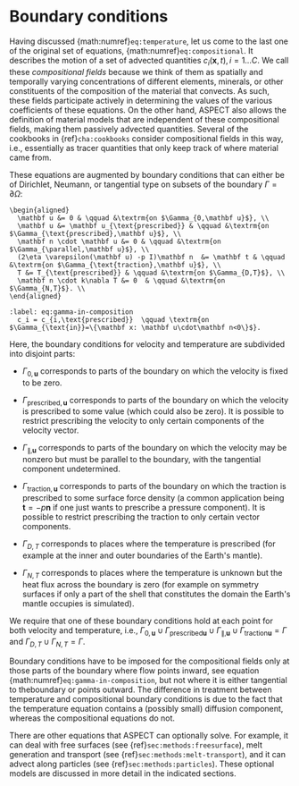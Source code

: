 # Boundary conditions

Having discussed {math:numref}`eq:temperature`, let us come to the last one of the original set of equations, {math:numref}`eq:compositional`.
It describes the motion of a set of advected quantities $c_i(\mathbf x,t),i=1\ldots C$.
We call these *compositional fields* because we think of them as spatially and temporally varying concentrations of different elements, minerals, or other constituents of the composition of the material that convects.
As such, these fields participate actively in determining the values of the various coefficients of these equations.
On the other hand, ASPECT also allows the definition of material models that are independent of these compositional fields, making them passively advected quantities.
Several of the cookbooks in {ref}`cha:cookbooks` consider compositional fields in this way, i.e., essentially as tracer quantities that only keep track of where material came from.

These equations are augmented by boundary conditions that can either be of Dirichlet, Neumann, or tangential type on subsets of the boundary $\Gamma=\partial\Omega$:
```{math}
\begin{aligned}
  \mathbf u &= 0 & \qquad &\textrm{on $\Gamma_{0,\mathbf u}$}, \\
  \mathbf u &= \mathbf u_{\text{prescribed}} & \qquad &\textrm{on $\Gamma_{\text{prescribed},\mathbf u}$}, \\
  \mathbf n \cdot \mathbf u &= 0 & \qquad &\textrm{on $\Gamma_{\parallel,\mathbf u}$}, \\
  (2\eta \varepsilon(\mathbf u) -p I)\mathbf n  &= \mathbf t & \qquad &\textrm{on $\Gamma_{\text{traction},\mathbf u}$}, \\
  T &= T_{\text{prescribed}} & \qquad &\textrm{on $\Gamma_{D,T}$}, \\
  \mathbf n \cdot k\nabla T &= 0  & \qquad &\textrm{on $\Gamma_{N,T}$}. \\
\end{aligned}
```
```{math}
:label: eq:gamma-in-composition
  c_i = c_{i,\text{prescribed}}  \qquad \textrm{on $\Gamma_{\text{in}}=\{\mathbf x: \mathbf u\cdot\mathbf n<0\}$}.
```
Here, the boundary conditions for velocity and temperature are subdivided into disjoint parts:

-   $\Gamma_{0,\mathbf u}$ corresponds to parts of the boundary on which the velocity is fixed to be zero.

-   $\Gamma_{\text{prescribed},\mathbf u}$ corresponds to parts of the boundary on which the velocity is prescribed to some value (which could also be zero).
    It is possible to restrict prescribing the velocity to only  certain components of the velocity vector.

-   $\Gamma_{\parallel,\mathbf u}$ corresponds to parts of the boundary on which the velocity may be nonzero but must be parallel to the boundary, with the tangential component undetermined.

-   $\Gamma_{\text{traction},\mathbf u}$ corresponds to parts of the boundary on which the traction is prescribed to some surface force density (a common application being $\mathbf t=-p\mathbf n$ if one just wants to prescribe a pressure component).
    It is possible to restrict prescribing the traction to only certain vector components.

-   $\Gamma_{D,T}$ corresponds to places where the temperature is prescribed (for example at the inner and outer boundaries of the Earth's mantle).

-   $\Gamma_{N,T}$ corresponds to places where the temperature is unknown but the heat flux across the boundary is zero (for example on symmetry surfaces if only a part of the shell that constitutes the domain the Earth's mantle occupies is simulated).

We require that one of these boundary conditions hold at each point for both velocity and temperature, i.e., $\Gamma_{0,\mathbf u}\cup\Gamma_{{\text{prescribed}}\mathbf u}\cup\Gamma_{\parallel,\mathbf u}\cup\Gamma_{{\text{traction}}\mathbf u}=\Gamma$ and $\Gamma_{D,T}\cup\Gamma_{N,T}=\Gamma$.

Boundary conditions have to be imposed for the compositional fields only at those parts of the boundary where flow points inward, see equation {math:numref}`eq:gamma-in-composition`, but not where it is either tangential to theboundary or points outward.
The difference in treatment between temperature and compositional boundary conditions is due to the fact that the temperature equation contains a (possibly small) diffusion component, whereas the compositional equations do not.

There are other equations that ASPECT can optionally solve.
For example, it can deal with free surfaces (see {ref}`sec:methods:freesurface`), melt generation and transport (see {ref}`sec:methods:melt-transport`), and it can advect along particles (see {ref}`sec:methods:particles`).
These optional models are discussed in more detail in the indicated sections.
